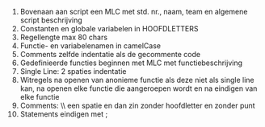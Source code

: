 1.  Bovenaan aan script een MLC met std. nr., naam, team en algemene script beschrijving
2.  Constanten en globale variabelen in HOOFDLETTERS
3.  Regellengte max 80 chars
4.  Functie- en variabelenamen in camelCase
5.  Comments zelfde indentatie als de gecommente code
6.  Gedefinieerde functies beginnen met MLC met functiebeschrijving
7.  Single Line: 2 spaties indentatie
8.  Witregels na openen van anonieme functie als deze niet als single line kan, na openen elke functie die aangeroepen wordt en na eindigen van elke functie
9.  Comments: \\\ een spatie en dan zin zonder hoofdletter en zonder punt
10. Statements eindigen met ;
